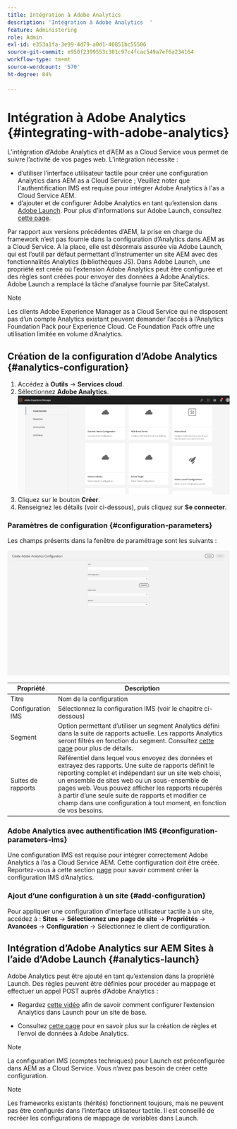 ```yaml
---
title: Intégration à Adobe Analytics
description: 'Intégration à Adobe Analytics  '
feature: Administering
role: Admin
exl-id: e353a1fa-3e99-4d79-a0d1-40851bc55506
source-git-commit: e950f2399553c301c97c4fcac549a7ef6a234164
workflow-type: tm+mt
source-wordcount: '570'
ht-degree: 84%

---
```


# Intégration à Adobe Analytics {#integrating-with-adobe-analytics}

L’intégration d’Adobe Analytics et d’AEM as a Cloud Service vous permet de suivre l’activité de vos pages web. L’intégration nécessite :

* d’utiliser l’interface utilisateur tactile pour créer une configuration Analytics dans AEM as a Cloud Service ; Veuillez noter que l&#39;authentification IMS est requise pour intégrer Adobe Analytics à l&#39;as a Cloud Service AEM.
* d’ajouter et de configurer Adobe Analytics en tant qu’extension dans [Adobe Launch](#analytics-launch). Pour plus d’informations sur Adobe Launch, consultez [cette page](https://experienceleague.adobe.com/docs/experience-platform/tags/get-started/quick-start.html?lang=fr).

Par rapport aux versions précédentes d’AEM, la prise en charge du framework n’est pas fournie dans la configuration d’Analytics dans AEM as a Cloud Service. À la place, elle est désormais assurée via Adobe Launch, qui est l’outil par défaut permettant d’instrumenter un site AEM avec des fonctionnalités Analytics (bibliothèques JS). Dans Adobe Launch, une propriété est créée où l’extension Adobe Analytics peut être configurée et des règles sont créées pour envoyer des données à Adobe Analytics. Adobe Launch a remplacé la tâche d’analyse fournie par SiteCatalyst.

>[!NOTE]
>
>Les clients Adobe Experience Manager as a Cloud Service qui ne disposent pas d’un compte Analytics existant peuvent demander l’accès à l’Analytics Foundation Pack pour Experience Cloud. Ce Foundation Pack offre une utilisation limitée en volume d’Analytics.

## Création de la configuration d’Adobe Analytics {#analytics-configuration}

1. Accédez à **Outils** → **Services cloud**.
2. Sélectionnez **Adobe Analytics**.
   ![Fenêtre Adobe Analytics](assets/analytics_screen2.png "Fenêtre Adobe Analytics")
3. Cliquez sur le bouton **Créer**.
4. Renseignez les détails (voir ci-dessous), puis cliquez sur **Se connecter**.

### Paramètres de configuration {#configuration-parameters}

Les champs présents dans la fenêtre de paramétrage sont les suivants :

![Paramètres de configuration](assets/properties_field2.png "Paramètres de configuration")

| Propriété | Description |
|---|---|
| Titre | Nom de la configuration |
| Configuration IMS | Sélectionnez la configuration IMS (voir le chapitre ci-dessous) |
| Segment | Option permettant d’utiliser un segment Analytics défini dans la suite de rapports actuelle. Les rapports Analytics seront filtrés en fonction du segment. Consultez [cette page](https://experienceleague.adobe.com/docs/analytics/components/segmentation/seg-overview.html?lang=fr) pour plus de détails. |
| Suites de rapports | Référentiel dans lequel vous envoyez des données et extrayez des rapports. Une suite de rapports définit le reporting complet et indépendant sur un site web choisi, un ensemble de sites web ou un sous-ensemble de pages web. Vous pouvez afficher les rapports récupérés à partir d’une seule suite de rapports et modifier ce champ dans une configuration à tout moment, en fonction de vos besoins. |

### Adobe Analytics avec authentification IMS {#configuration-parameters-ims}

Une configuration IMS est requise pour intégrer correctement Adobe Analytics à l’as a Cloud Service AEM. Cette configuration doit être créée. Reportez-vous à cette section [page](/help/sites-cloud/integrating/integration-adobe-analytics-ims.md) pour savoir comment créer la configuration IMS d’Analytics.

### Ajout d’une configuration à un site {#add-configuration}

Pour appliquer une configuration d’interface utilisateur tactile à un site, accédez à : **Sites** → **Sélectionnez une page de site** → **Propriétés** → **Avancées** → **Configuration** → Sélectionnez le client de configuration.

## Intégration d’Adobe Analytics sur AEM Sites à l’aide d’Adobe Launch {#analytics-launch}

Adobe Analytics peut être ajouté en tant qu’extension dans la propriété Launch. Des règles peuvent être définies pour procéder au mappage et effectuer un appel POST auprès d’Adobe Analytics :

* Regardez [cette vidéo](https://experienceleague.adobe.com/docs/analytics-learn/tutorials/implementation/via-adobe-launch/basic-configuration-of-the-analytics-launch-extension.html?lang=fr) afin de savoir comment configurer l’extension Analytics dans Launch pour un site de base.

* Consultez [cette page](https://experienceleague.adobe.com/docs/core-services-learn/implementing-in-websites-with-launch/implement-solutions/analytics.html?lang=fr) pour en savoir plus sur la création de règles et l’envoi de données à Adobe Analytics.

>[!NOTE]
>
>La configuration IMS (comptes techniques) pour Launch est préconfigurée dans AEM as a Cloud Service. Vous n’avez pas besoin de créer cette configuration.

>[!NOTE]
>
>Les frameworks existants (hérités) fonctionnent toujours, mais ne peuvent pas être configurés dans l’interface utilisateur tactile. Il est conseillé de recréer les configurations de mappage de variables dans Launch.

